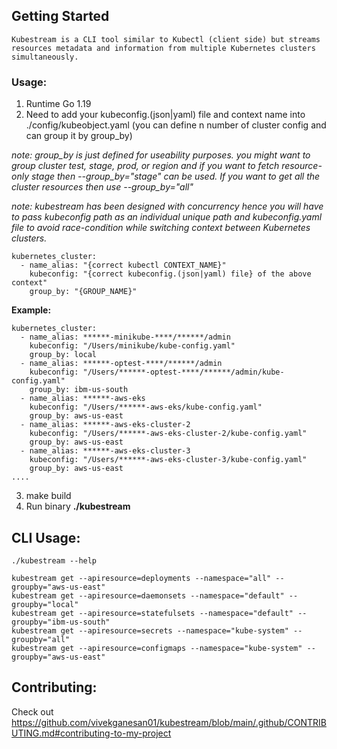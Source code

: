 ## Getting Started

    Kubestream is a CLI tool similar to Kubectl (client side) but streams resources metadata and information from multiple Kubernetes clusters simultaneously.

### Usage:

1. Runtime Go 1.19
2. Need to add your kubeconfig.(json|yaml) file and context name into ./config/kubeobject.yaml (you can define n number of cluster config and can group it by group_by)

*note: 
    group_by is just defined for useability purposes. you might want to group cluster test, stage, prod, or region and if you want to fetch resource-only stage then --group_by="stage" can be used. If you want to get all the cluster resources then use --group_by="all"*

*note: 
    kubestream has been designed with concurrency hence you will have to pass kubeconfig path as an individual unique path and kubeconfig.yaml file to avoid race-condition while switching context between Kubernetes clusters.*



```
kubernetes_cluster:
  - name_alias: "{correct kubectl CONTEXT_NAME}"
    kubeconfig: "{correct kubeconfig.(json|yaml) file} of the above context"
    group_by: "{GROUP_NAME}"
```

**Example:**

```
kubernetes_cluster:
  - name_alias: ******-minikube-****/******/admin
    kubeconfig: "/Users/minikube/kube-config.yaml"
    group_by: local
  - name_alias: ******-optest-****/******/admin
    kubeconfig: "/Users/******-optest-****/******/admin/kube-config.yaml"
    group_by: ibm-us-south
  - name_alias: ******-aws-eks
    kubeconfig: "/Users/******-aws-eks/kube-config.yaml"
    group_by: aws-us-east
  - name_alias: ******-aws-eks-cluster-2
    kubeconfig: "/Users/******-aws-eks-cluster-2/kube-config.yaml"
    group_by: aws-us-east
  - name_alias: ******-aws-eks-cluster-3
    kubeconfig: "/Users/******-aws-eks-cluster-3/kube-config.yaml"
    group_by: aws-us-east
....
```

3. make build
4. Run binary **./kubestream**



CLI Usage:
---
```
./kubestream --help

kubestream get --apiresource=deployments --namespace="all" --groupby="aws-us-east"
kubestream get --apiresource=daemonsets --namespace="default" --groupby="local"
kubestream get --apiresource=statefulsets --namespace="default" --groupby="ibm-us-south"
kubestream get --apiresource=secrets --namespace="kube-system" --groupby="all"
kubestream get --apiresource=configmaps --namespace="kube-system" --groupby="aws-us-east"
```

Contributing: 
---

Check out https://github.com/vivekganesan01/kubestream/blob/main/.github/CONTRIBUTING.md#contributing-to-my-project 
